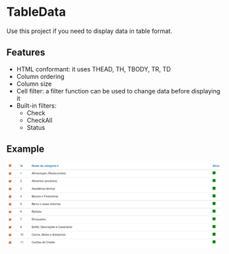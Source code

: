# TableData
Use this project if you need to display data in table format.

## Features
* HTML conformant: it uses THEAD, TH, TBODY, TR, TD
* Column ordering
* Column size
* Cell filter: a filter function can be used to change data before displaying it
* Built-in filters:
  * Check
  * CheckAll
  * Status


## Example
![](https://github.com/fernandohu/TableData/blob/master/documentation/image01.png)
